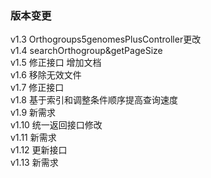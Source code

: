 ### 版本变更
v1.3 Orthogroups5genomesPlusController更改<br>
v1.4 searchOrthogroup&getPageSize<br>
v1.5 修正接口 增加文档<br>
v1.6 移除无效文件<br>
v1.7 修正接口<br>
v1.8 基于索引和调整条件顺序提高查询速度<br>
v1.9 新需求<br>
v1.10 统一返回接口修改<br>
v1.11 新需求<br>
v1.12 更新接口<br>
v1.13 新需求<br>